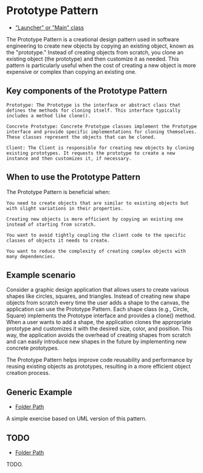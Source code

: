 # Prototype Pattern

- ["Launcher" or "Main" class](./src/main/java/it/gb/PrototypePattern.java)

The Prototype Pattern is a creational design pattern used in software engineering to create new objects by copying an existing object, known as the "prototype." Instead of creating objects from scratch, you clone an existing object (the prototype) and then customize it as needed. This pattern is particularly useful when the cost of creating a new object is more expensive or complex than copying an existing one.

## Key components of the Prototype Pattern

    Prototype: The Prototype is the interface or abstract class that defines the methods for cloning itself. This interface typically includes a method like clone().

    Concrete Prototype: Concrete Prototype classes implement the Prototype interface and provide specific implementations for cloning themselves. These classes represent the objects that can be cloned.

    Client: The Client is responsible for creating new objects by cloning existing prototypes. It requests the prototype to create a new instance and then customizes it, if necessary.

## When to use the Prototype Pattern

The Prototype Pattern is beneficial when:

    You need to create objects that are similar to existing objects but with slight variations in their properties.

    Creating new objects is more efficient by copying an existing one instead of starting from scratch.

    You want to avoid tightly coupling the client code to the specific classes of objects it needs to create.

    You want to reduce the complexity of creating complex objects with many dependencies.

## Example scenario

Consider a graphic design application that allows users to create various shapes like circles, squares, and triangles. Instead of creating new shape objects from scratch every time the user adds a shape to the canvas, the application can use the Prototype Pattern. Each shape class (e.g., Circle, Square) implements the Prototype interface and provides a clone() method. When a user wants to add a shape, the application clones the appropriate prototype and customizes it with the desired size, color, and position. This way, the application avoids the overhead of creating shapes from scratch and can easily introduce new shapes in the future by implementing new concrete prototypes.

The Prototype Pattern helps improve code reusability and performance by reusing existing objects as prototypes, resulting in a more efficient object creation process.

## Generic Example

- [Folder Path](./src/main/java/it/gb/generic)

A simple exercise based on UML version of this pattern.

## TODO

- [Folder Path](./src/main/java/it/gb/TODO/)

TODO.
